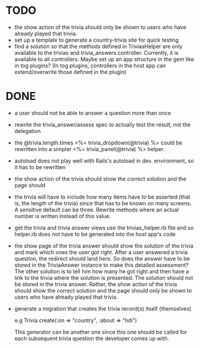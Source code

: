 TODO
====

* the show action of the trivia should only be shown to users who have already played that trivia.
* set up a template to generate a country-trivia site for quick testing
* find a solution so that the methods defined in TriviasHelper are only available to the trivias and trivia_answers controller. Currently, it is available to all controllers. Maybe set up an app structure in the gem like in tog plugins? (In tog plugins, controllers in the host app can extend/overwrite those defined in the plugin)

DONE
====

* a user should not be able to answer a question more than once
* rewrite the trivia_answer/assess spec to actually test the result, not the delegation
* the @trivia.length.times <%= trivia_dropdown(@trivia) %> could be rewritten into a simpler <%= trivia_panel(@trivia) %> helper.
* autoload does not play well with Rails's autoload in dev. environment, so it has to be rewritten
* the show action of the trivia should show the correct solution and the page should
* the trivia will have to include how many items have to be asserted (that is, the length of the trivia) since that has to be known on many screens. A sensitive default can be three. Rewrite methods where an actual number is written instead of this value.  
* get the trivia and trivia answer views use the trivias_helper.rb file and so helper.rb does not have to be generated into the host app's code
* the show page of the trivia answer should show the solution of the trivia and mark which ones the user got right. After a user answered a trivia question, the redirect should land here. So does the answer have to be stored in the TriviaAnswer instance to make this detailed assessment? The other solution is to tell him how many he got right and then have a link to the trivia where the solution is presented.
The solution should not be stored in the trivia answer. Rather, the show action of the trivia should show the correct solution and the page should only be shown to users who have already played that trivia.

* generate a migration that creates the trivia record(s) itself (themselves)

    e.g Trivia.create(:on => "country", :about => "hdi")
    
  This generator can be another one since this one should be called for each subsequent trivia question the developer comes up with.

